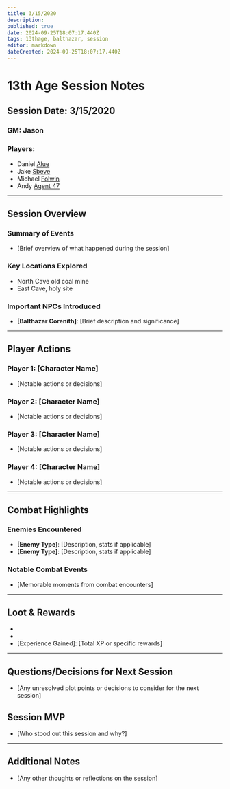 ```yaml
---
title: 3/15/2020
description: 
published: true
date: 2024-09-25T18:07:17.440Z
tags: 13thage, balthazar, session
editor: markdown
dateCreated: 2024-09-25T18:07:17.440Z
---
```


# 13th Age Session Notes

## Session Date: 3/15/2020
### GM: Jason
### Players: 
- Daniel [Alue](/13thAge/Balthazar/characters/alue)
- Jake [Sbeve](/13thAge/Balthazar/characters/sbeve)
- Michael [Folwin](/13thAge/Balthazar/characters/folwin)
- Andy [Agent 47](/13thAge/Balthazar/characters/agent47)

---

## Session Overview
### Summary of Events
- [Brief overview of what happened during the session]

### Key Locations Explored
- North Cave old coal mine
- East Cave, holy site

### Important NPCs Introduced
- **[Balthazar Corenith]**: [Brief description and significance]

---

## Player Actions
### Player 1: [Character Name]
- [Notable actions or decisions]

### Player 2: [Character Name]
- [Notable actions or decisions]

### Player 3: [Character Name]
- [Notable actions or decisions]

### Player 4: [Character Name]
- [Notable actions or decisions]

---

## Combat Highlights
### Enemies Encountered
- **[Enemy Type]**: [Description, stats if applicable]
- **[Enemy Type]**: [Description, stats if applicable]

### Notable Combat Events
- [Memorable moments from combat encounters]

---

## Loot & Rewards
- [Item 1]: [Description]
- [Item 2]: [Description]
- [Experience Gained]: [Total XP or specific rewards]

---

## Questions/Decisions for Next Session
- [Any unresolved plot points or decisions to consider for the next session]

## Session MVP
- [Who stood out this session and why?]

---

## Additional Notes
- [Any other thoughts or reflections on the session]

